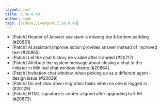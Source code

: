 ```yaml
---
layout: post
title: 5.56.0.49
author: opok
tags: [ladesk,LiveAgent,5.56.0.49]
---
```

- [Patch] Header of Answer assistant is missing top & bottom padding (#20861)
- [Patch] AI assistant improve action provides answer instead of improved text (#20865)
- [Patch] Let the chat history be visible after it ended (#20717)
- [Patch] Attribute the system message about closing a chat to the initiator in Minimal chat window theme (#20864)
- [Patch] Invitation chat window, when picking up as a different agent - design issue (#20039)
- [Patch] Do not slow down migration tasks when no one is logged in (#20129)
- [Patch] HTML signature is center-aligned after upgrading to 5.56 (#20873)
